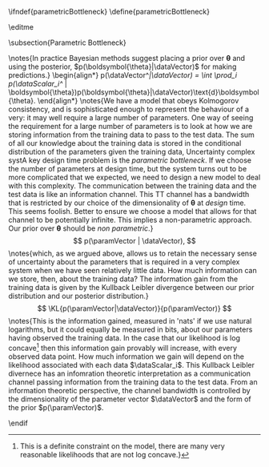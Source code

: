 \ifndef{parametricBottleneck}
\define{parametricBottleneck}

\editme

\subsection{Parametric Bottleneck}

\notes{In practice Bayesian methods suggest placing a prior over
$\boldsymbol{\theta}$ and using the posterior,
$p(\boldsymbol{\theta}|\dataVector)$ for making predictions.}
\begin{align*} 
p(\dataVector^*|\dataVector) = \int \prod_i p(\dataScalar_i^* | \boldsymbol{\theta})p(\boldsymbol{\theta}|\dataVector)\text{d}\boldsymbol{\theta}.
\end{align*}
\notes{We have a model that obeys Kolmogorov consistency, and is sophisticated
enough to represent the behaviour of a very: it may well require a large
number of parameters. One way of seeing the requirement for a large
number of parameters is to look at how we are storing information from
the training data to pass to the test data. The sum of all our knowledge
about the training data is stored in the conditional distribution of the
parameters given the training data, Uncertainty complex systA key design
time problem is the *parametric bottleneck*. If we choose the number of
parameters at design time, but the system turns out to be more
complicated that we expected, we need to design a new model to deal with
this complexity. The communication between the training data and the
test data is like an information channel. This TT channel has a
bandwidth that is restricted by our choice of the dimensionality of
$\boldsymbol{\theta}$ at *design* time. This seems foolish. Better to
ensure we choose a model that allows for that channel to be potentially
infinite. This implies a non-parametric approach. Our prior over
$\boldsymbol{\theta}$ should be *non parametric*.}
$$
p(\paramVector | \dataVector),
$$
\notes{which, as we argued above, allows us to retain the necessary sense of
uncertainty about the parameters that is required in a very complex
system when we have seen relatively little data. How much information
can we store, then, about the training data? The information gain from
the training data is given by the Kullback Leibler divergence between
our prior distribution and our posterior distribution.}
$$
\KL{p(\paramVector|\dataVector)}{p(\paramVector)}
$$
\notes{This is the information gained, measured in 'nats' if we use natural
logarithms, but it could equally be measured in bits, about our
parameters having observed the training data. In the case that our
likelihood is log concave[^3] then this information gain provably will increase, with every
observed data point. How much information we gain will depend on the
likelihood associated with each data $\dataScalar_i$. This Kullback
Leibler divernece has an infomration theoretic interpretation as a
communication channel passing information from the training data to the
test data. From an information theoretic perspective, the channel
bandwidth is controlled by the dimensionality of the parameter vector
$\dataVector$ and the form of the prior $p(\paramVector)$.

[^3]: This is a definite constraint on the
model, there are many very reasonable likelihoods that are not log
concave.}


\endif
